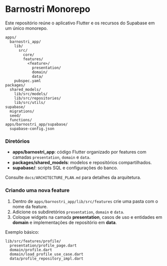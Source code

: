 # Barnostri Monorepo

Este repositório reúne o aplicativo Flutter e os recursos do Supabase em um único monorepo.

```
apps/
  barnostri_app/
    lib/
      src/
        core/
        features/
          <feature>/
            presentation/
            domain/
            data/
    pubspec.yaml
packages/
  shared_models/
    lib/src/models/
    lib/src/repositories/
    lib/src/utils/
supabase/
  migrations/
  seed/
  functions/
apps/barnostri_app/supabase/
  supabase-config.json
```

### Diretórios

- **apps/barnostri_app**: código Flutter organizado por features com camadas `presentation`, `domain` e `data`.
- **packages/shared_models**: modelos e repositórios compartilhados.
- **supabase/**: scripts SQL e configurações do banco.

Consulte `docs/ARCHITECTURE_PLAN.md` para detalhes da arquitetura.

### Criando uma nova feature

1. Dentro de `apps/barnostri_app/lib/src/features` crie uma pasta com o nome da feature.
2. Adicione os subdiretórios `presentation`, `domain` e `data`.
3. Coloque widgets na camada **presentation**, casos de uso e entidades em **domain** e implementações de repositório em **data**.

Exemplo básico:

```
lib/src/features/profile/
  presentation/profile_page.dart
  domain/profile.dart
  domain/load_profile_use_case.dart
  data/profile_repository_impl.dart
```

